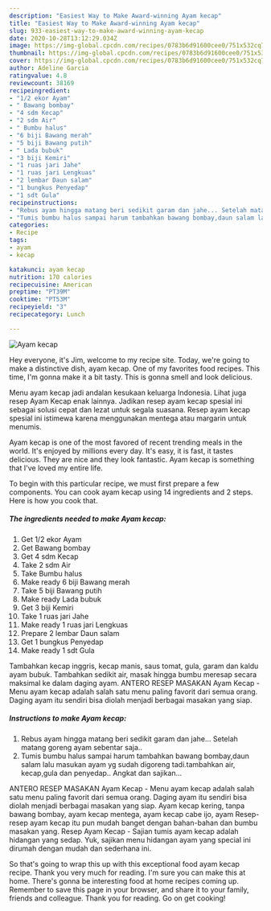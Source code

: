 ```yaml
---
description: "Easiest Way to Make Award-winning Ayam kecap"
title: "Easiest Way to Make Award-winning Ayam kecap"
slug: 933-easiest-way-to-make-award-winning-ayam-kecap
date: 2020-10-28T13:12:29.034Z
image: https://img-global.cpcdn.com/recipes/0783b6d91600cee0/751x532cq70/ayam-kecap-foto-resep-utama.jpg
thumbnail: https://img-global.cpcdn.com/recipes/0783b6d91600cee0/751x532cq70/ayam-kecap-foto-resep-utama.jpg
cover: https://img-global.cpcdn.com/recipes/0783b6d91600cee0/751x532cq70/ayam-kecap-foto-resep-utama.jpg
author: Adeline Garcia
ratingvalue: 4.8
reviewcount: 38169
recipeingredient:
- "1/2 ekor Ayam"
- " Bawang bombay"
- "4 sdm Kecap"
- "2 sdm Air"
- " Bumbu halus"
- "6 biji Bawang merah"
- "5 biji Bawang putih"
- " Lada bubuk"
- "3 biji Kemiri"
- "1 ruas jari Jahe"
- "1 ruas jari Lengkuas"
- "2 lembar Daun salam"
- "1 bungkus Penyedap"
- "1 sdt Gula"
recipeinstructions:
- "Rebus ayam hingga matang beri sedikit garam dan jahe... Setelah matang goreng ayam sebentar saja.."
- "Tumis bumbu halus sampai harum tambahkan bawang bombay,daun salam lalu masukan ayam yg sudah digoreng tadi.tambahkan air, kecap,gula dan penyedap.. Angkat dan sajikan..."
categories:
- Recipe
tags:
- ayam
- kecap

katakunci: ayam kecap 
nutrition: 170 calories
recipecuisine: American
preptime: "PT39M"
cooktime: "PT53M"
recipeyield: "3"
recipecategory: Lunch

---
```



![Ayam kecap](https://img-global.cpcdn.com/recipes/0783b6d91600cee0/751x532cq70/ayam-kecap-foto-resep-utama.jpg)

Hey everyone, it's Jim, welcome to my recipe site. Today, we're going to make a distinctive dish, ayam kecap. One of my favorites food recipes. This time, I'm gonna make it a bit tasty. This is gonna smell and look delicious.

Menu ayam kecap jadi andalan kesukaan keluarga Indonesia. Lihat juga resep Ayam Kecap enak lainnya. Jadikan resep ayam kecap spesial ini sebagai solusi cepat dan lezat untuk segala suasana. Resep ayam kecap spesial ini istimewa karena menggunakan mentega atau margarin untuk menumis.

Ayam kecap is one of the most favored of recent trending meals in the world. It's enjoyed by millions every day. It's easy, it is fast, it tastes delicious. They are nice and they look fantastic. Ayam kecap is something that I've loved my entire life.


To begin with this particular recipe, we must first prepare a few components. You can cook ayam kecap using 14 ingredients and 2 steps. Here is how you cook that.

<!--inarticleads1-->

##### The ingredients needed to make Ayam kecap:

1. Get 1/2 ekor Ayam
1. Get  Bawang bombay
1. Get 4 sdm Kecap
1. Take 2 sdm Air
1. Take  Bumbu halus
1. Make ready 6 biji Bawang merah
1. Take 5 biji Bawang putih
1. Make ready  Lada bubuk
1. Get 3 biji Kemiri
1. Take 1 ruas jari Jahe
1. Make ready 1 ruas jari Lengkuas
1. Prepare 2 lembar Daun salam
1. Get 1 bungkus Penyedap
1. Make ready 1 sdt Gula


Tambahkan kecap inggris, kecap manis, saus tomat, gula, garam dan kaldu ayam bubuk. Tambahkan sedikit air, masak hingga bumbu meresap secara maksimal ke dalam daging ayam. ANTERO RESEP MASAKAN Ayam Kecap - Menu ayam kecap adalah salah satu menu paling favorit dari semua orang. Daging ayam itu sendiri bisa diolah menjadi berbagai masakan yang siap. 

<!--inarticleads2-->

##### Instructions to make Ayam kecap:

1. Rebus ayam hingga matang beri sedikit garam dan jahe... Setelah matang goreng ayam sebentar saja..
1. Tumis bumbu halus sampai harum tambahkan bawang bombay,daun salam lalu masukan ayam yg sudah digoreng tadi.tambahkan air, kecap,gula dan penyedap.. Angkat dan sajikan...


ANTERO RESEP MASAKAN Ayam Kecap - Menu ayam kecap adalah salah satu menu paling favorit dari semua orang. Daging ayam itu sendiri bisa diolah menjadi berbagai masakan yang siap. Ayam kecap kering, tanpa bawang bombay, ayam kecap mentega, ayam kecap cabe ijo, ayam Resep-resep ayam kecap itu pun mudah banget dengan bahan-bahan dan bumbu masakan yang. Resep Ayam Kecap - Sajian tumis ayam kecap adalah hidangan yang sedap. Yuk, sajikan menu hidangan ayam yang special ini dirumah dengan mudah dan sederhana ini. 

So that's going to wrap this up with this exceptional food ayam kecap recipe. Thank you very much for reading. I'm sure you can make this at home. There's gonna be interesting food at home recipes coming up. Remember to save this page in your browser, and share it to your family, friends and colleague. Thank you for reading. Go on get cooking!
